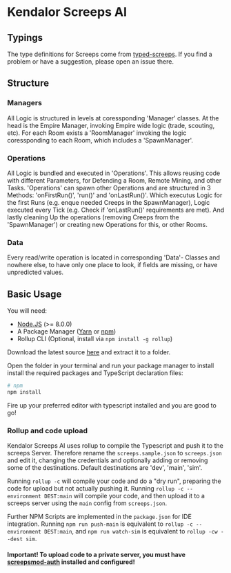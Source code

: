 # Kendalor Screeps AI

## Typings

The type definitions for Screeps come from [typed-screeps](https://github.com/screepers/typed-screeps). If you find a problem or have a suggestion, please open an issue there.

## Structure

### Managers

All Logic is structured in levels  at coressponding 'Manager' classes. At the head is the Empire Manager, invoking Empire wide logic (trade, scouting, etc). For each Room exists a 'RoomManager' invoking the logic coressponding to each Room, which includes a 'SpawnManager'. 

### Operations

All Logic is bundled and executed in 'Operations'. This allows reusing code with different Parameters, for Defending a Room, Remote Mining, and other Tasks. 'Operations' can spawn other Operations and are structured in 3 Methods: 'onFirstRun()', 'run()' and 'onLastRun()'. Which executus Logic for the first Runs (e.g. enque needed Creeps in the SpawnManager), Logic executed every Tick (e.g. Check if 'onLastRun()' requirements are met). And lastly cleaning Up the operations (removing Creeps from the 'SpawnManager') or creating new Operations for this, or other Rooms. 

### Data 

Every read/write operation is located in corresponding 'Data'- Classes and nowhere else, to have only one place to look, if fields are missing, or have unpredicted values. 


## Basic Usage

You will need:

 - [Node.JS](https://nodejs.org/en/download) (>= 8.0.0)
 - A Package Manager ([Yarn](https://yarnpkg.com/en/docs/getting-started) or [npm](https://docs.npmjs.com/getting-started/installing-node))
 - Rollup CLI (Optional, install via `npm install -g rollup`)

Download the latest source [here](https://github.com/screepers/screeps-typescript-starter/archive/master.zip) and extract it to a folder.

Open the folder in your terminal and run your package manager to install install the required packages and TypeScript declaration files:

```bash
# npm
npm install
```

Fire up your preferred editor with typescript installed and you are good to go!

### Rollup and code upload

Kendalor Screeps AI uses rollup to compile the Typescript and push it to the screeps Server. Therefore rename the `screeps.sample.json` to `screeps.json` and edit it, changing the credentials and optionally adding or removing some of the destinations. Default destinations are 'dev', 'main', 'sim'.

Running `rollup -c` will compile your code and do a "dry run", preparing the code for upload but not actually pushing it. Running `rollup -c --environment DEST:main` will compile your code, and then upload it to a screeps server using the `main` config from `screeps.json`.

Further NPM Scripts are implemented in the `package.json` for IDE integration. Running `npm run push-main` is equivalent to `rollup -c --environment DEST:main`, and `npm run watch-sim` is equivalent to `rollup -cw --dest sim`.

#### Important! To upload code to a private server, you must have [screepsmod-auth](https://github.com/ScreepsMods/screepsmod-auth) installed and configured!